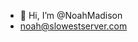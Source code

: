 - 👋 Hi, I’m @NoahMadison
- noah@slowestserver.com

<!---
NoahMadison/NoahMadison is a ✨ special ✨ repository because its `README.md` (this file) appears on your GitHub profile.
You can click the Preview link to take a look at your changes.
--->
